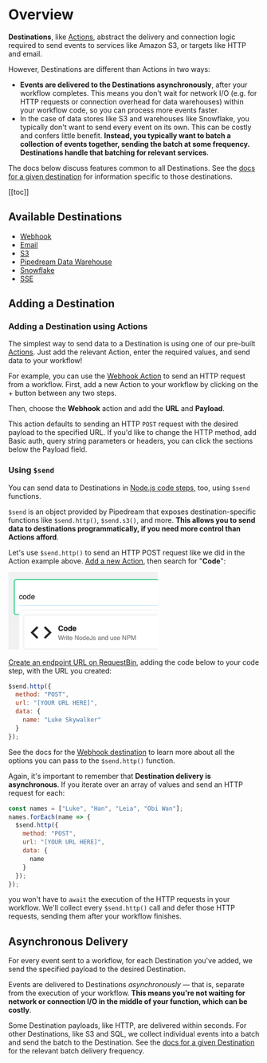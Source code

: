 # Overview

**Destinations**, like [Actions](/workflows/steps/actions/), abstract the delivery and connection logic required to send events to services like Amazon S3, or targets like HTTP and email.

However, Destinations are different than Actions in two ways:

- **Events are delivered to the Destinations asynchronously**, after your workflow completes. This means you don't wait for network I/O (e.g. for HTTP requests or connection overhead for data warehouses) within your workflow code, so you can process more events faster.
- In the case of data stores like S3 and warehouses like Snowflake, you typically don't want to send every event on its own. This can be costly and confers little benefit. **Instead, you typically want to batch a collection of events together, sending the batch at some frequency. Destinations handle that batching for relevant services**.

The docs below discuss features common to all Destinations. See the [docs for a given destination](#available-destinations) for information specific to those destinations.

[[toc]]

## Available Destinations

- [Webhook](/destinations/http/)
- [Email](/destinations/email/)
- [S3](/destinations/s3/)
- [Pipedream Data Warehouse](/destinations/sql/)
- [Snowflake](/destinations/snowflake/)
- [SSE](/destinations/sse/)

## Adding a Destination

### Adding a Destination using Actions

The simplest way to send data to a Destination is using one of our pre-built [Actions](/workflows/steps/actions/). Just add the relevant Action, enter the required values, and send data to your workflow!

For example, you can use the [Webhook Action](/destinations/http/) to send an HTTP request from a workflow. First, add a new Action to your workflow by clicking on the + button between any two steps.

Then, choose the **Webhook** action and add the **URL** and **Payload**.

This action defaults to sending an HTTP `POST` request with the desired payload to the specified URL. If you'd like to change the HTTP method, add Basic auth, query string parameters or headers, you can click the sections below the Payload field.


### Using `$send`

You can send data to Destinations in [Node.js code steps](/workflows/steps/code/), too, using `$send` functions.

`$send` is an object provided by Pipedream that exposes destination-specific functions like `$send.http()`, `$send.s3()`, and more. **This allows you to send data to destinations programmatically, if you need more control than Actions afford**.

Let's use `$send.http()` to send an HTTP POST request like we did in the Action example above. [Add a new Action](/workflows/steps/actions/#adding-a-new-action), then search for "**Code**":

<div>
<img alt="Code action" width="300" src="./images/new-code-step.png">
</div>

[Create an endpoint URL on RequestBin](https://requestbin.com), adding the code below to your code step, with the URL you created:

```javascript
$send.http({
  method: "POST",
  url: "[YOUR URL HERE]",
  data: {
    name: "Luke Skywalker"
  }
});
```

See the docs for the [Webhook destination](/destinations/http/) to learn more about all the options you can pass to the `$send.http()` function.

Again, it's important to remember that **Destination delivery is asynchronous**. If you iterate over an array of values and send an HTTP request for each:

```javascript
const names = ["Luke", "Han", "Leia", "Obi Wan"];
names.forEach(name => {
  $send.http({
    method: "POST",
    url: "[YOUR URL HERE]",
    data: {
      name
    }
  });
});
```

you won't have to `await` the execution of the HTTP requests in your workflow. We'll collect every `$send.http()` call and defer those HTTP requests, sending them after your workflow finishes.

## Asynchronous Delivery

For every event sent to a workflow, for each Destination you've added, we send the specified payload to the desired Destination.

Events are delivered to Destinations _asynchronously_ — that is, separate from the execution of your workflow. **This means you're not waiting for network or connection I/O in the middle of your function, which can be costly**.

Some Destination payloads, like HTTP, are delivered within seconds. For other Destinations, like S3 and SQL, we collect individual events into a batch and send the batch to the Destination. See the [docs for a given Destination](#available-destinations) for the relevant batch delivery frequency.

<Footer />
